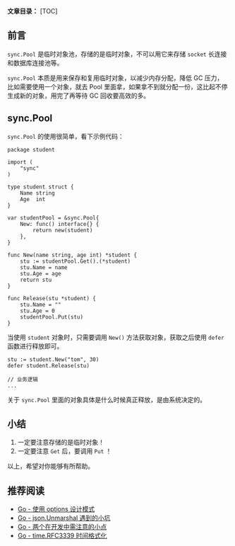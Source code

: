 **文章目录：**
[TOC]

## 前言

`sync.Pool` 是临时对象池，存储的是临时对象，不可以用它来存储 `socket` 长连接和数据库连接池等。

`sync.Pool` 本质是用来保存和复用临时对象，以减少内存分配，降低 GC 压力，
比如需要使用一个对象，就去 Pool 里面拿，如果拿不到就分配一份，这比起不停生成新的对象，用完了再等待 GC 回收要高效的多。

## sync.Pool

`sync.Pool` 的使用很简单，看下示例代码：

```
package student

import (
	"sync"
)

type student struct {
	Name string
	Age  int
}

var studentPool = &sync.Pool{
	New: func() interface{} {
		return new(student)
	},
}

func New(name string, age int) *student {
	stu := studentPool.Get().(*student)
	stu.Name = name
	stu.Age = age
	return stu
}

func Release(stu *student) {
	stu.Name = ""
	stu.Age = 0
	studentPool.Put(stu)
}
```

当使用 `student` 对象时，只需要调用 `New()` 方法获取对象，获取之后使用 `defer` 函数进行释放即可。

```
stu := student.New("tom", 30)
defer student.Release(stu)

// 业务逻辑
...

```

关于 `sync.Pool` 里面的对象具体是什么时候真正释放，是由系统决定的。

## 小结

1. 一定要注意存储的是临时对象！
2. 一定要注意 `Get` 后，要调用 `Put` ！

以上，希望对你能够有所帮助。

## 推荐阅读

- [Go - 使用 options 设计模式](https://mp.weixin.qq.com/s/jvSbZ0_g_EFqaR2TmjjO8w)
- [Go - json.Unmarshal 遇到的小坑](https://mp.weixin.qq.com/s/ykZCZb9IAXJaKAx_cO7YjA)
- [Go - 两个在开发中需注意的小点](https://mp.weixin.qq.com/s/-QCG61vh6NVJUWz6tOY7Gw)
- [Go - time.RFC3339 时间格式化](https://mp.weixin.qq.com/s/1pFVaMaWItp8zCXotQ9iBg)